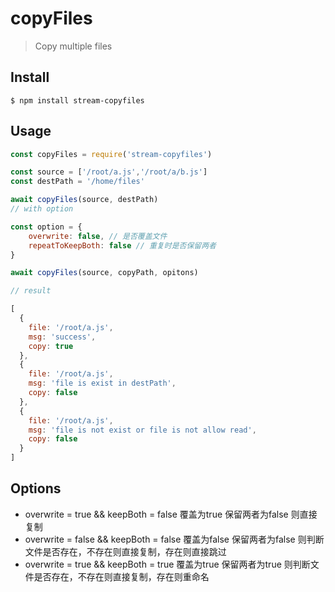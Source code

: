 # copyFiles

> Copy multiple files


## Install

```
$ npm install stream-copyfiles
```

## Usage

```js
const copyFiles = require('stream-copyfiles')

const source = ['/root/a.js','/root/a/b.js']
const destPath = '/home/files'

await copyFiles(source, destPath)
// with option

const option = {
    overwrite: false, // 是否覆盖文件
    repeatToKeepBoth: false // 重复时是否保留两者
}

await copyFiles(source, copyPath, opitons)

// result

[
  {
    file: '/root/a.js',
    msg: 'success',
    copy: true
  },
  {
    file: '/root/a.js',
    msg: 'file is exist in destPath',
    copy: false
  },
  {
    file: '/root/a.js',
    msg: 'file is not exist or file is not allow read',
    copy: false
  }
]


```
## Options
  
-  overwrite = true && keepBoth = false  覆盖为true 保留两者为false 则直接复制
-  overwrite = false && keepBoth = false  覆盖为false 保留两者为false 则判断文件是否存在，不存在则直接复制，存在则直接跳过
-  overwrite = true && keepBoth = true  覆盖为true 保留两者为true 则判断文件是否存在，不存在则直接复制，存在则重命名
    
